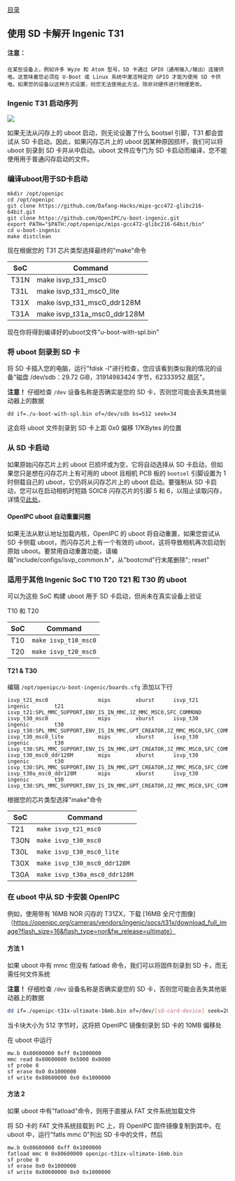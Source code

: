 [目录](../README.zh.md)

使用 SD 卡解开 Ingenic T31 
---

#### 注意： 
```
在某些设备上，例如许多 Wyze 和 Atom 型号，SD 卡通过 GPIO（通用输入/输出）连接供电。这意味着您必须在 U-Boot 或 Linux 系统中激活特定的 GPIO 才能为使用 SD 卡供电。如果您的设备以这种方式设置，则您无法使用此方法，除非对硬件进行物理更改。

```


### Ingenic T31 启动序列

![](../images/t31_boot_sequence.png)

如果无法从闪存上的 uboot 启动，则无论设置了什么 bootsel 引脚，T31 都会尝试从 SD 卡启动。因此，如果闪存芯片上的 uboot 因某种原因损坏，我们可以将 uboot 刻录到 SD 卡并从中启动。uboot 文件应专门为 SD 卡启动而编译，您不能使用用于普通闪存启动的文件。

### 编译uboot用于SD卡启动

```
mkdir /opt/openipc
cd /opt/openipc
git clone https://github.com/Dafang-Hacks/mips-gcc472-glibc216-64bit.git
git clone https://github.com/OpenIPC/u-boot-ingenic.git
export PATH="$PATH:/opt/openipc/mips-gcc472-glibc216-64bit/bin"
cd u-boot-ingenic
make distclean
```
现在根据您的 T31 芯片类型选择最终的"make"命令

SoC  | Command
---- | ---------------------------
T31N | make isvp_t31_msc0 
T31L | make isvp_t31_msc0_lite
T31X | make isvp_t31_msc0_ddr128M
T31A | make isvp_t31a_msc0_ddr128M

现在你将得到编译好的uboot文件"u-boot-with-spl.bin"

### 将 uboot 刻录到 SD 卡

将 SD 卡插入您的电脑，运行"fdisk -l"进行检查，您应该看到类似我的情况的设备"磁盘 /dev/sdb：29.72 GiB，31914983424 字节，62333952 扇区"。

**注意！** 仔细检查 `/dev` 设备名称是否确实是您的 SD 卡，否则您可能会丢失其他驱动器上的数据

```
dd if=./u-boot-with-spl.bin of=/dev/sdb bs=512 seek=34
```
这会将 uboot 文件刻录到 SD 卡上距 0x0 偏移 17KBytes 的位置

### 从 SD 卡启动

如果原始闪存芯片上的 uboot 已损坏或为空，它将自动选择从 SD 卡启动，但如果您只是想在闪存芯片上有可用的 uboot 且相机 PCB 板的 `bootsel` 引脚设置为 1 时侧载自己的 uboot，它仍将从闪存芯片上的 uboot 启动。要强制从 SD 卡启动，您可以在启动相机时短路 SOIC8 闪存芯片的引脚 5 和 6，以阻止读取闪存，详情见[此处](https://github.com/gitgayhub/wiki/blob/master/en/help-uboot.md#shorting-pins-on-flash-chip)。

#### OpenIPC uboot 自动重置问题

如果无法从默认地址加载内核，OpenIPC 的 uboot 将自动重置，如果您尝试从 SD 卡侧载 uboot，而闪存芯片上有一个有效的 uboot，这将导致相机再次启动到原始 uboot。要禁用自动重置功能，请编辑"include/configs/isvp_common.h"，从"bootcmd"行末尾删除"; reset"

### 适用于其他 Ingenic SoC T10 T20 T21 和 T30 的 uboot

可以为这些 SoC 构建 uboot 用于 SD 卡启动，但尚未在真实设备上验证

T10 和 T20

SoC | Command
--- | --------------------
T10	| `make isvp_t10_msc0`
T20	| `make isvp_t20_msc0`

#### T21 & T30

编辑 `/opt/openipc/u-boot-ingenic/boards.cfg` 添加以下行

```
isvp_t21_msc0                mips        xburst      isvp_t21            ingenic        t21         isvp_t21:SPL_MMC_SUPPORT,ENV_IS_IN_MMC,JZ_MMC_MSC0,SFC_COMMOND
isvp_t30_msc0                mips        xburst      isvp_t30            ingenic        t30        isvp_t30:SPL_MMC_SUPPORT,ENV_IS_IN_MMC,GPT_CREATOR,JZ_MMC_MSC0,SFC_COMMOND
isvp_t30_msc0_lite           mips        xburst      isvp_t30            ingenic        t30        isvp_t30:SPL_MMC_SUPPORT,ENV_IS_IN_MMC,GPT_CREATOR,JZ_MMC_MSC0,SFC_COMMOND,LITE_VERSION
isvp_t30_msc0_ddr128M        mips        xburst      isvp_t30            ingenic        t30        isvp_t30:SPL_MMC_SUPPORT,ENV_IS_IN_MMC,GPT_CREATOR,JZ_MMC_MSC0,SFC_COMMOND,DDR2_128M
isvp_t30a_msc0_ddr128M       mips        xburst      isvp_t30            ingenic        t30        isvp_t30:SPL_MMC_SUPPORT,ENV_IS_IN_MMC,GPT_CREATOR,JZ_MMC_MSC0,SFC_COMMOND,DDR2_128M,T30A
```

根据您的芯片类型选择"make"命令

SoC  | Command
-----| -----------------------------
T21  | `make isvp_t21_msc0`
T30N | `make isvp_t30_msc0`
T30L | `make isvp_t30_msc0_lite`
T30X | `make isvp_t30_msc0_ddr128M`
T30A | `make isvp_t30a_msc0_ddr128M`

### 在 uboot 中从 SD 卡安装 OpenIPC

例如，使用带有 16MB NOR 闪存的 T31ZX，下载 [16MB 全尺寸图像]（https://openipc.org/cameras/vendors/ingenic/socs/t31x/download_full_image?flash_size=16&flash_type=nor&fw_release=ultimate）

#### 方法 1

如果 uboot 中有 mmc 但没有 fatload 命令，我们可以将固件刻录到 SD 卡，而无需任何文件系统

**注意！** 仔细检查 `/dev` 设备名称是否确实是您的 SD 卡，否则您可能会丢失其他驱动器上的数据

```bash
dd if=./openipc-t31x-ultimate-16mb.bin of=/dev/[sd-card-device] seek=20480
```

当卡块大小为 512 字节时，这将把 OpenIPC 镜像刻录到 SD 卡的 10MB 偏移处

在 uboot 中运行

```
mw.b 0x80600000 0xff 0x1000000
mmc read 0x80600000 0x5000 0x8000
sf probe 0
sf erase 0x0 0x1000000
sf write 0x80600000 0x0 0x1000000
```

#### 方法 2

如果 uboot 中有"fatload"命令，则用于直接从 FAT 文件系统加载文件

将 SD 卡的 FAT 文件系统挂载到 PC 上，将 OpenIPC 固件镜像复制到其中。在 uboot 中，运行"fatls mmc 0"列出 SD 卡中的文件，然后

```
mw.b 0x80600000 0xff 0x1000000
fatload mmc 0 0x80600000 openipc-t31zx-ultimate-16mb.bin
sf probe 0
sf erase 0x0 0x1000000
sf write 0x80600000 0x0 0x1000000
```
